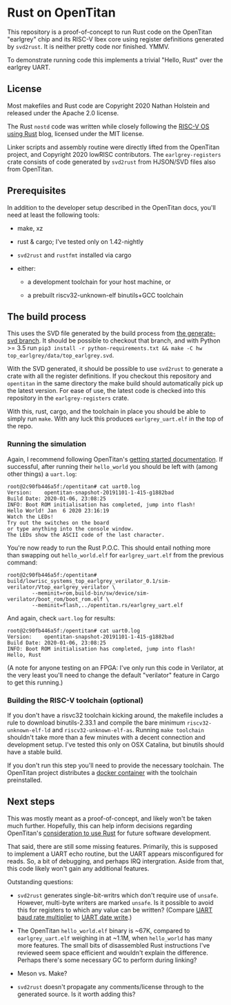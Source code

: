# Rust on OpenTitan

This repository is a proof-of-concept to run Rust code on the OpenTitan "earlgrey" chip and its RISC-V Ibex core using register definitions generated by `svd2rust`.
It is neither pretty code nor finished. YMMV.

To demonstrate running code this implements a trivial "Hello, Rust" over the earlgrey UART.

## License

Most makefiles and Rust code are Copyright 2020 Nathan Holstein and released under the Apache 2.0 license.

The Rust `nostd` code was written while closely following the [RISC-V OS using Rust](http://osblog.stephenmarz.com/ch0.html) blog, licensed under the MIT license.

Linker scripts and assembly routine were directly lifted from the OpenTitan project, and Copyright 2020 lowRISC contributors.
The `earlgrey-registers` crate consists of code generated by `svd2rust` from HJSON/SVD files also from OpenTitan.

## Prerequisites

In addition to the developer setup described in the OpenTitan docs, you'll need at least the following tools:

 * make, xz

 * rust & cargo; I've tested only on 1.42-nightly

 * `svd2rust` and `rustfmt` installed via cargo

 * either:

     * a development toolchain for your host machine, or

     * a prebuilt riscv32-unknown-elf binutils+GCC toolchain

## The build process

This uses the SVD file generated by the build process from [the generate-svd branch](https://github.com/nholstein/opentitan/tree/generate-svd).
It should be possible to checkout that branch, and with Python >= 3.5 run `pip3 install -r python-requirements.txt && make -C hw top_earlgrey/data/top_earlgrey.svd`.

With the SVD generated, it should be possible to use `svd2rust` to generate a crate with all the register definitions.
If you checkout this repository and `opentitan` in the same directory the make build should automatically pick up the latest version.
For ease of use, the latest code is checked into this repository in the `earlgrey-registers` crate.

With this, rust, cargo, and the toolchain in place you should be able to simply run `make`.
With any luck this produces `earlgrey_uart.elf` in the top of the repo.

### Running the simulation

Again, I recommend following OpenTitan's [getting started documentation](https://docs.opentitan.org/doc/ug/getting_started_verilator/).
If successful, after running their `hello_world` you should be left with (among other things) a `uart.log`:

```
root@2c90fb446a5f:/opentitan# cat uart0.log
Version:    opentitan-snapshot-20191101-1-415-g1882bad
Build Date: 2020-01-06, 23:08:25
INFO: Boot ROM initialisation has completed, jump into flash!
Hello World! Jan  6 2020 23:16:19
Watch the LEDs!
Try out the switches on the board
or type anything into the console window.
The LEDs show the ASCII code of the last character.
```

You're now ready to run the Rust P.O.C. This should entail nothing more than swapping out `hello_world.elf` for `earlgrey_uart.elf` from the previous command:

```
root@2c90fb446a5f:/opentitan# build/lowrisc_systems_top_earlgrey_verilator_0.1/sim-verilator/Vtop_earlgrey_verilator \
		--meminit=rom,build-bin/sw/device/sim-verilator/boot_rom/boot_rom.elf \
		--meminit=flash,../opentitan.rs/earlgrey_uart.elf
```

And again, check `uart.log` for results:

```
root@2c90fb446a5f:/opentitan# cat uart0.log
Version:    opentitan-snapshot-20191101-1-415-g1882bad
Build Date: 2020-01-06, 23:08:25
INFO: Boot ROM initialisation has completed, jump into flash!
Hello, Rust
```

(A note for anyone testing on an FPGA: I've only run this code in Verilator, at the very least you'll need to change the default "verilator" feature in Cargo to get this running.)

### Building the RISC-V toolchain (optional)

If you don't have a risvc32 toolchain kicking around, the makefile includes a rule to download binutils-2.33.1 and compile the bare minimum `riscv32-unknown-elf-ld` and `riscv32-unknown-elf-as`.
Running `make toolchain` shouldn't take more than a few minutes with a decent connection and development setup.
I've tested this only on OSX Catalina, but binutils should have a stable build.

If you don't run this step you'll need to provide the necessary toolchain.
The OpenTitan project distributes a [docker container](https://docs.opentitan.org/util/container/README/) with the toolchain preinstalled.

## Next steps

This was mostly meant as a proof-of-concept, and likely won't be taken much further.
Hopefully, this can help inform decisions regarding OpenTitan's [consideration to use Rust](https://github.com/lowRISC/opentitan/issues?utf8=%E2%9C%93&q=is%3Aissue+is%3Aopen+rust) for future software development.

That said, there are still some missing features. Primarily, this is supposed to implement a UART echo routine, but the UART appears misconfigured for reads.
So, a bit of debugging, and perhaps IRQ intergration. Aside from that, this code likely won't gain any additional features.

Outstanding questions:

 * `svd2rust` generates single-bit-writrs which don't require use of `unsafe`. However, multi-byte writers are marked `unsafe`.
    Is it possible to avoid this for registers to which any value can be written?
    (Compare [UART baud rate multiplier](https://nholstein.github.io/earlgrey_registers/uart/ctrl/struct.NCO_W.html#method.bits) to [UART date write](https://nholstein.github.io/earlgrey_registers/uart/wdata/index.html).)

 * The OpenTitan `hello_world.elf` binary is ~67K, compared to `earlgrey_uart.elf` weighing in at ~1.1M, when `hello_world` has many more features.
   The small bits of disassembled Rust instructions I've reviewed seem space efficient and wouldn't explain the difference.
   Perhaps there's some necessary GC to perform during linking?

 * Meson vs. Make?

 * `svd2rust` doesn't propagate any comments/license through to the generated source. Is it worth adding this?
